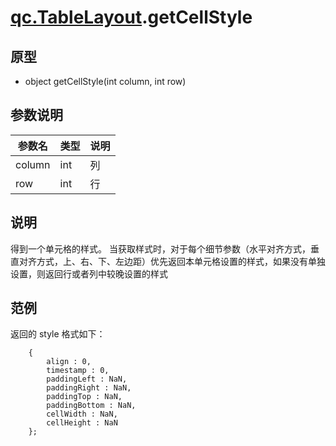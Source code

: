 # [qc.TableLayout](TableLayout.md).getCellStyle

## 原型
* object getCellStyle(int column, int row)

## 参数说明
| 参数名 | 类型 | 说明 |
| ------------- | ------------- | -------------|
| column | int | 列 |
| row | int | 行 |

## 说明
得到一个单元格的样式。
当获取样式时，对于每个细节参数（水平对齐方式，垂直对齐方式，上、右、下、左边距）优先返回本单元格设置的样式，如果没有单独设置，则返回行或者列中较晚设置的样式

## 范例
返回的 style 格式如下：
````
    {
        align : 0,
        timestamp : 0,
        paddingLeft : NaN,
        paddingRight : NaN,
        paddingTop : NaN,
        paddingBottom : NaN,
        cellWidth : NaN,
        cellHeight : NaN
    };
````
